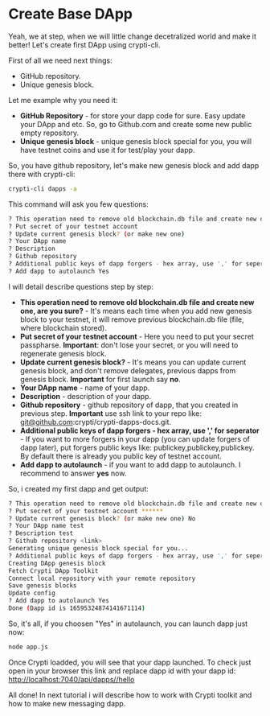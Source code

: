 # Create Base DApp

Yeah, we at step, when we will little change decetralized world and make it better! Let's create first DApp using crypti-cli.

First of all we need next things:

  * GitHub repository.
  * Unique genesis block.
  
Let me example why you need it:

 * **GitHub Repository** - for store your dapp code for sure. Easy update your DApp and etc. So, go to Github.com and create some new public empty repository.
 * **Unique genesis block** - unique genesis block special for you, you will have testnet coins and use it for test/play your dapp.

So, you have github repository, let's make new genesis block and add dapp there with crypti-cli:

```sh
crypti-cli dapps -a
```

This command will ask you few questions:
```sh
? This operation need to remove old blockchain.db file and create new one, are you sure?
? Put secret of your testnet account
? Update current genesis block? (or make new one)
? Your DApp name
? Description
? Github repository
? Additional public keys of dapp forgers - hex array, use ',' for seperator
? Add dapp to autolaunch Yes
```

I will detail describe questions step by step:

 * **This operation need to remove old blockchain.db file and create new one, are you sure?** - It's means each time when you add new genesis block to your testnet, it will remove previous blockchain.db file (file, where blockchain stored).
 * **Put secret of your testnet account** - Here you need to put your secret passpharse. **Important**: don't lose your secret, or you will need to regenerate genesis block.
 * **Update current genesis block?** - It's means you can update current genesis block, and don't remove delegates, previous dapps from genesis block. **Important** for first launch say **no**.
 * **Your DApp name** - name of your dapp.
 * **Description** - description of your dapp.
 * **Github repository** - github repository of dapp, that you created in previous step. **Important** use ssh link to your repo like: git@github.com:crypti/crypti-dapps-docs.git.
 * **Additional public keys of dapp forgers - hex array, use ',' for seperator** - If you want to more forgers in your dapp (you can update forgers of dapp later), put forgers public keys like: publickey,publickey,publickey. By default there is already you public key of testnet account.
 * **Add dapp to autolaunch** - if you want to add dapp to autolaunch. I recommend to answer **yes** now.

So, i created my first dapp and get output:
```sh
? This operation need to remove old blockchain.db file and create new one, are you sure? Yes
? Put secret of your testnet account ******
? Update current genesis block? (or make new one) No
? Your DApp name test
? Description test
? Github repository <link>
Generating unique genesis block special for you...
? Additional public keys of dapp forgers - hex array, use ',' for seperator 808c2a6e3bf0a8a6edd64356e98c8aab4daeacb4dc177a8a20a6442b40d1f0e0
Creating DApp genesis block
Fetch Crypti DApp Toolkit
Connect local repository with your remote repository
Save genesis blocks
Update config
? Add dapp to autolaunch Yes
Done (Dapp id is 16595324874141671114)
```

So, it's all, if you choosen "Yes" in autolaunch, you can launch dapp just now:
```sh
node app.js
```

Once Crypti loadded, you will see that your dapp launched. To check just open in your browser this link and replace dapp id with your dapp id: [http://localhost:7040/api/dapps/<dappid>/hello](http://localhost:7040/api/dapps/<dappid>/hello)

All done! In next tutorial i will describe how to work with Crypti toolkit and how to make new messaging dapp.
